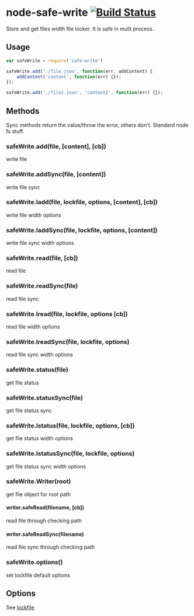 node-safe-write  [![Build Status](https://travis-ci.org/Bacra/node-safe-write.svg?branch=master)](https://travis-ci.org/Bacra/node-safe-write)
==================

Store and get files width file locker. It is safe in mulit process.

## Usage

```javascript
var safeWrite = require('safe-write')

safeWrite.add('./file.json', function(err, addContent) {
	addContent('content', function(err) {});
});

safeWrite.add('./file2.json', 'content2', function(err) {});
```

## Methods

Sync methods return the value/throw the error, others don't.  Standard
node fs stuff.

### safeWrite.add(file, [content], [cb])

write file

### safeWrite.addSync(file, [content])

write file sync

### safeWrite.ladd(file, lockfile, options, [content], [cb])

write file width options

### safeWrite.laddSync(file, lockfile, options, [content])

write file sync width options

### safeWrite.read(file, [cb])

read file

### safeWrite.readSync(file)

read file sync

### safeWrite.lread(file, lockfile, options [cb])

read file width options

### safeWrite.lreadSync(file, lockfile, options)

read file sync width options

### safeWrite.status(file)

get file status

### safeWrite.statusSync(file)

get file status sync

### safeWrite.lstatus(file, lockfile, options, [cb])

get file status width options

### safeWrite.lstatusSync(file, lockfile, options)

get file status sync width options

### safeWrite.Writer(root)

get file object for root path 

#### writer.safeRead(filename, [cb])

read file through checking path

#### writer.safeReadSync(filename)

read file sync through checking path

### safeWrite.options()

set lockfile default options

## Options

See [lockfile](https://github.com/npm/lockfile#options)
